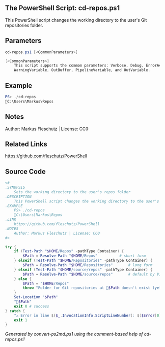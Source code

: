 ## The PowerShell Script: cd-repos.ps1

This PowerShell script changes the working directory to the user's Git repositories folder.

## Parameters
```powershell
cd-repos.ps1 [<CommonParameters>]

[<CommonParameters>]
    This script supports the common parameters: Verbose, Debug, ErrorAction, ErrorVariable, WarningAction, 
    WarningVariable, OutBuffer, PipelineVariable, and OutVariable.
```

## Example
```powershell
PS> ./cd-repos
📂C:\Users\Markus\Repos

```

## Notes
Author: Markus Fleschutz | License: CC0

## Related Links
https://github.com/fleschutz/PowerShell

## Source Code
```powershell
<#
.SYNOPSIS
	Sets the working directory to the user's repos folder
.DESCRIPTION
	This PowerShell script changes the working directory to the user's Git repositories folder.
.EXAMPLE
	PS> ./cd-repos
	📂C:\Users\Markus\Repos
.LINK
	https://github.com/fleschutz/PowerShell
.NOTES
	Author: Markus Fleschutz | License: CC0
#>

try {
	if (Test-Path "$HOME/Repos" -pathType Container) {
		$Path = Resolve-Path "$HOME/Repos"			# short form
	} elseif (Test-Path "$HOME/Repositories" -pathType Container) {
		$Path = Resolve-Path "$HOME/Repositories"		# long form
	} elseif (Test-Path "$HOME/source/repos" -pathType Container) {
		$Path = Resolve-Path "$HOME/source/repos"		# default by Visual Studio
	} else {
		$Path = "$HOME/Repos"
		throw "Folder for Git repositories at 📂$Path doesn't exist (yet)"
	}
	Set-Location "$Path"
	"📂$Path"
	exit 0 # success
} catch {
	"⚠️ Error in line $($_.InvocationInfo.ScriptLineNumber): $($Error[0])"
	exit 1
}
```

*Generated by convert-ps2md.ps1 using the comment-based help of cd-repos.ps1*
